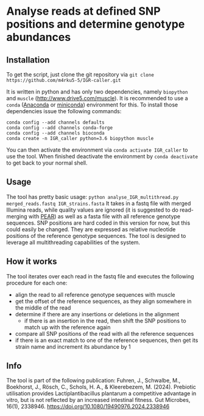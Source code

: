 # Analyse reads at defined SNP positions and determine genotype abundances

## Installation

To get the script, just clone the git repository via `git clone https://github.com/m4rku5-5/IGR-caller.git`

It is written in python and has only two dependencies, namely `biopython` and `muscle` (http://www.drive5.com/muscle). 
It is recommended to use a `conda` ([Anaconda](https://anaconda.org/) or [miniconda](https://conda.io/miniconda.html)) environment for this. To install those dependencies issue the following commands:
```
conda config --add channels defaults
conda config --add channels conda-forge
conda config --add channels bioconda
conda create -n IGR_caller python=3.6 biopython muscle
```

You can then activate the environment via `conda activate IGR_caller` to use the tool. When finished deactivate the environment by `conda deactivate` to get back to your normal shell.

## Usage

The tool has pretty basic usage: `python analyse_IGR_multithread.py merged_reads.fastq IGR_strains.fasta`
It takes in a fastq file with merged Illumina reads, while quality values are ignored (it is suggested to do read-merging with [PEAR](https://cme.h-its.org/exelixis/web/software/pear/)) as well as a fasta file with all reference genotype sequences. 
SNP positions are hard coded in this version for now, but this could easily be changed. They are expressed as relative nucleotide positions of the reference genotype sequences.
The tool is designed to leverage all multithreading capabilities of the system.

## How it works 

The tool iterates over each read in the fastq file and executes the following procedure for each one:
* align the read to all reference genotype sequences with muscle
* get the offset of the reference sequences, as they align somewhere in the middle of the read
* determine if there are any insertions or deletions in the alignment
	* if there is an insertion in the read, then shift the SNP positions to match up with the reference again
* compare all SNP positions of the read with all the reference sequences
* if there is an exact match to one of the reference sequences, then get its strain name and increment its abundance by 1

## Info

The tool is part of the following publication: Fuhren, J., Schwalbe, M., Boekhorst, J., Rösch, C., Schols, H. A., & Kleerebezem, M. (2024). Prebiotic utilisation provides Lactiplantibacillus plantarum a competitive advantage in vitro, but is not reflected by an increased intestinal fitness. Gut Microbes, 16(1), 2338946. https://doi.org/10.1080/19490976.2024.2338946

